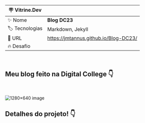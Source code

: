 <!--Rápida descrição do objetivo de fazer esse projeto 
usar como padrão-->

| :placard: Vitrine.Dev |     |
| -------------  | --- |
| :sparkles: Nome        | **Blog DC23**
| :label: Tecnologias | Markdown, Jekyll
| :rocket: URL         | https://jmtannus.github.io/Blog-DC23/
| :fire: Desafio   | 

<br>
<!-- Inserir imagem com a #vitrinedev ao final do link -->

## Meu blog feito na Digital College 👇

<br>

![1280×640 image](https://github.com/jmtannus/Blog-DC23/assets/61756665/4b75e9b8-e682-45c3-98b3-575970eb91c0)

## Detalhes do projeto! 👇

<!--Textos e imagens que descrevam seu projeto, suas conquistas, seus desafios, próximos passos. -->

<header>

<!--
  <<< Author notes: Course header >>>
  Include a 1280×640 image, course title in sentence case, and a concise description in emphasis.
  In your repository settings: enable template repository, add your 1280×640 social image, auto delete head branches.
  Add your open source license, GitHub uses MIT license.

  https://jekyllrb.com/docs/front-matter/
  https://diogotc.com/
  https://www.udemy.com/course/ux-design/learn/lecture/9623738#overview
  https://www.facebook.com/groups/uxenegocios/
-->

